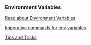 ### Environment Variables

[Read about Environment Variables](https://kubernetes.io/docs/tasks/inject-data-application/define-environment-variable-container/)

[Imperative commands for env variables](https://kubernetes.io/docs/reference/kubectl/generated/kubectl_set/kubectl_set_env/)

[Tips and Tricks](https://github.com/amitk-vmware/CKAD-exercises-and-solutions/blob/master/tips_and_tricks.md)
